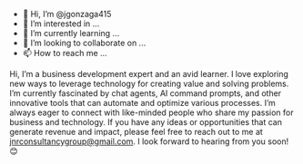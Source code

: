- 👋 Hi, I’m @jgonzaga415
- 👀 I’m interested in ...
- 🌱 I’m currently learning ...
- 💞️ I’m looking to collaborate on ...
- 📫 How to reach me ...

<!---
jgonzaga415/jgonzaga415 is a ✨ special ✨ repository because its `README.md` (this file) appears on your GitHub profile.
You can click the Preview link to take a look at your changes.
--->
Hi, I’m a business development expert and an avid learner. I love exploring new ways to leverage technology for creating value and solving problems. I’m currently fascinated by chat agents, AI command prompts, and other innovative tools that can automate and optimize various processes. I’m always eager to connect with like-minded people who share my passion for business and technology. If you have any ideas or opportunities that can generate revenue and impact, please feel free to reach out to me at jnrconsultancygroup@gmail.com. I look forward to hearing from you soon! 😊
